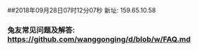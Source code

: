 ##2018年09月28日07时12分07秒 新址: 159.65.10.58
### 兔友常见问题及解答: https://github.com/wanggonging/d/blob/w/FAQ.md
